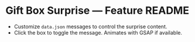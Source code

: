 # Gift Box Surprise — Feature README

- Customize `data.json` messages to control the surprise content.
- Click the box to toggle the message. Animates with GSAP if available.